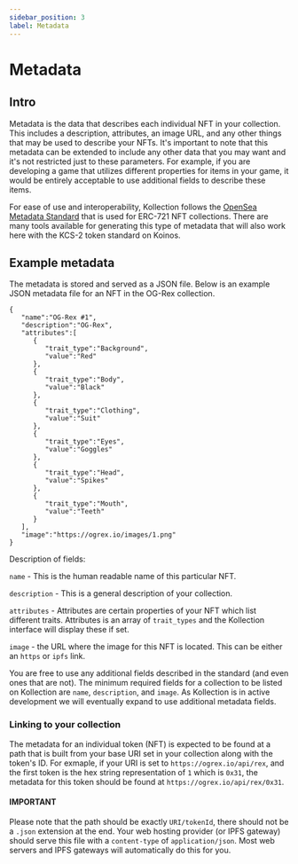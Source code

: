 ```yaml
---
sidebar_position: 3
label: Metadata
---
```

# Metadata

## Intro

Metadata is the data that describes each individual NFT in your collection. This includes a description, attributes, an image URL, and any other things that may be used to describe your NFTs. It's important to note that this metadata can be extended to include any other data that you may want and it's not restricted just to these parameters. For example, if you are developing a game that utilizes different properties for items in your game, it would be entirely acceptable to use additional fields to describe these items.

For ease of use and interoperability, Kollection follows the [OpenSea Metadata Standard](https://docs.opensea.io/docs/metadata-standards) that is used for ERC-721 NFT collections. There are many tools available for generating this type of metadata that will also work here with the KCS-2 token standard on Koinos.

## Example metadata

The metadata is stored and served as a JSON file. Below is an example JSON metadata file for an NFT in the OG-Rex collection.

```shell
{
   "name":"OG-Rex #1",
   "description":"OG-Rex",
   "attributes":[
      {
         "trait_type":"Background",
         "value":"Red"
      },
      {
         "trait_type":"Body",
         "value":"Black"
      },
      {
         "trait_type":"Clothing",
         "value":"Suit"
      },
      {
         "trait_type":"Eyes",
         "value":"Goggles"
      },
      {
         "trait_type":"Head",
         "value":"Spikes"
      },
      {
         "trait_type":"Mouth",
         "value":"Teeth"
      }
   ],
   "image":"https://ogrex.io/images/1.png"
}
```

Description of fields:

`name` - This is the human readable name of this particular NFT.

`description` - This is a general description of your collection.

`attributes` - Attributes are certain properties of your NFT which list different traits. Attributes is an array of `trait_types` and the Kollection interface will display these if set.

`image` - the URL where the image for this NFT is located. This can be either an `https` or `ipfs` link.

You are free to use any additional fields described in the standard (and even ones that are not). The minimum required fields for a collection to be listed on Kollection are `name`, `description`, and `image`. As Kollection is in active development we will eventually expand to use additional metadata fields.

### Linking to your collection

The metadata for an individual token (NFT) is expected to be found at a path that is built from your base URI set in your collection along with the token's ID. For exmaple, if your URI is set to `https://ogrex.io/api/rex`, and the first token is the hex string representation of `1` which is `0x31`, the metadata for this token should be found at `https://ogrex.io/api/rex/0x31`.

#### IMPORTANT

Please note that the path should be exactly `URI/tokenId`, there should not be a `.json` extension at the end. Your web hosting provider (or IPFS gateway) should serve this file with a `content-type` of `application/json`. Most web servers and IPFS gateways will automatically do this for you.
